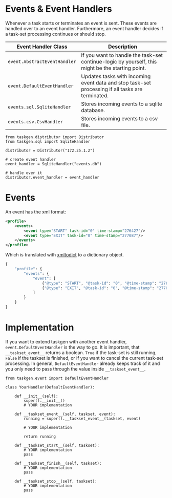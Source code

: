 # Events & Event Handlers

Whenever a task starts or terminates an event is sent. These events are handled
over to an event handler. Furthermore, an event handler decides if a task-set
processing continues or should stop. 

| Event Handler Class | Description |
| --- | --- |
| `event.AbstractEventHandler` | If you want to handle the task-set continue-logic by yourself, this might be the starting point. |
| `event.DefaultEventHandler` | Updates tasks with incoming event data and stop task-set processing if all tasks are terminated. |
| `events.sql.SqliteHandler` | Stores incoming events to a sqlite database. |
| `events.csv.CsvHandler` | Stores incoming events to a csv file. |

```python3
from taskgen.distributor import Distributor
from taskgen.sql import SqliteHandler

distributor = Distributor("172.25.1.2")

# create event handler
event_handler = SqliteHandler("events.db")

# handle over it
distributor.event_handler = event_handler
```

# Events

An event has the xml format:

```XML
<profile>
	<events>
		<event type="START" task-id="0" time-stamp="276427"/>
		<event type="EXIT" task-id="0" time-stamp="277087"/>
	</events>
</profile>
```

Which is translated with [xmltodict](xmltodict.md) to a dictionary object.

```Python
{
    "profile": {
        "events": {
            "event": [ 
                {"@type": "START", "@task-id": "0", "@time-stamp": "276427"}, 
                {"@type": "EXIT", "@task-id": "0", "@time-stamp": "277087"}
            ]
        }
    }
}
```


# Implementation

If you want to extend taskgen with another event handler,
`event.DefaultEventHandler` is the way to go.  It is important, that
`__taskset_event__` returns a boolean. `True` if the task-set is still running,
`False` if the taskset is finished, or if you want to cancel the current
task-set processing. In general, `DefaultEventHandler` already keeps track of it
and you only need to pass through the value inside `__taskset_event__`.


```Python3
from taskgen.event import DefaultEventHandler

class YourHandler(DefaultEventHandler):

    def __init__(self):
        super().__init__()
        # YOUR implementation
        
    def __taskset_event__(self, taskset, event):
        running = super().__taskset_event__(taskset, event)

        # YOUR implementation
        
        return running
    
    def __taskset_start__(self, taskset):
        # YOUR implementation
        pass

    def __taskset_finish__(self, taskset):
        # YOUR implementation
        pass

    def __taskset_stop__(self, taskset):
        # YOUR implementation
        pass
```
